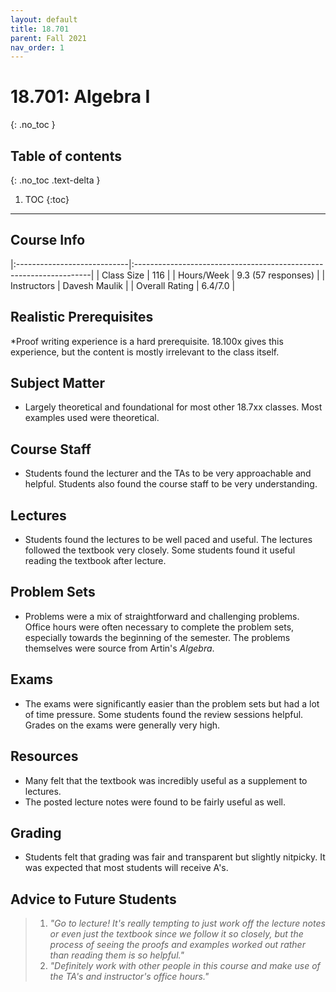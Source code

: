 ```yaml
---
layout: default
title: 18.701
parent: Fall 2021
nav_order: 1
---
```


# 18.701: Algebra I
{: .no_toc }

## Table of contents
{: .no_toc .text-delta }

1. TOC
{:toc}

---

## Course Info

|:----------------------------|:-------------------------------------------------------------------|
| Class Size    		| 116                                                           		|
| Hours/Week        	| 9.3 (57 responses)                                          	| 
| Instructors         	| Davesh Maulik			               	|
| Overall Rating	| 6.4/7.0						|

## Realistic Prerequisites
*Proof writing experience is a hard prerequisite. 18.100x gives this experience, but the content is mostly irrelevant to the class itself. 

## Subject Matter
* Largely theoretical and foundational for most other 18.7xx classes. Most examples used were theoretical. 

## Course Staff
* Students found the lecturer and the TAs to be very approachable and helpful. Students also found the course staff to be very understanding. 

## Lectures
* Students found the lectures to be well paced and useful. The lectures followed the textbook very closely. Some students found it useful reading the textbook after lecture. 

## Problem Sets
* Problems were a mix of straightforward and challenging problems. Office hours were often necessary to complete the problem sets, especially towards the beginning of the semester. The problems themselves were source from Artin's *Algebra*. 

## Exams
* The exams were significantly easier than the problem sets but had a lot of time pressure. Some students found the review sessions helpful. Grades on the exams were generally very high. 

## Resources
* Many felt that the textbook was incredibly useful as a supplement to lectures. 
* The posted lecture notes were found to be fairly useful as well.

## Grading
* Students felt that grading was fair and transparent but slightly nitpicky. It was expected that most students will receive A's. 

## Advice to Future Students
> 1. *"Go to lecture! It's really tempting to just work off the lecture notes or even just the textbook since we  follow it so closely, but the process of seeing the proofs and examples worked out rather than reading them is so  helpful."*
> 2. *"Definitely work with other people in this course and make use of the TA's and instructor's office  hours."*
